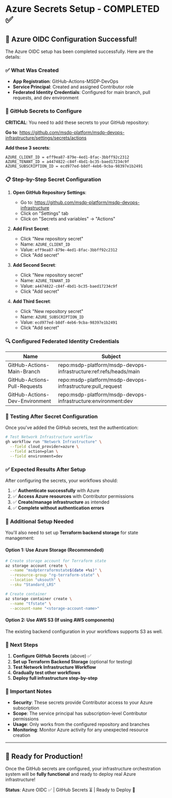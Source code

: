 # Azure Secrets Setup - COMPLETED ✅

## 🎉 Azure OIDC Configuration Successful!

The Azure OIDC setup has been completed successfully. Here are the details:

### ✅ **What Was Created**
- **App Registration**: GitHub-Actions-MSDP-DevOps
- **Service Principal**: Created and assigned Contributor role
- **Federated Identity Credentials**: Configured for main branch, pull requests, and dev environment

### 🔐 **GitHub Secrets to Configure**

**CRITICAL**: You need to add these secrets to your GitHub repository:

**Go to**: https://github.com/msdp-platform/msdp-devops-infrastructure/settings/secrets/actions

**Add these 3 secrets**:
```
AZURE_CLIENT_ID = eff9ea87-879e-4ed1-8fac-3bbff92c2312
AZURE_TENANT_ID = a4474822-c84f-4bd1-bc35-baed17234c9f
AZURE_SUBSCRIPTION_ID = ecd977ed-b8df-4eb6-9cba-98397e1b2491
```

### 📋 **Step-by-Step Secret Configuration**

1. **Open GitHub Repository Settings**:
   - Go to: https://github.com/msdp-platform/msdp-devops-infrastructure
   - Click on "Settings" tab
   - Click on "Secrets and variables" → "Actions"

2. **Add First Secret**:
   - Click "New repository secret"
   - Name: `AZURE_CLIENT_ID`
   - Value: `eff9ea87-879e-4ed1-8fac-3bbff92c2312`
   - Click "Add secret"

3. **Add Second Secret**:
   - Click "New repository secret"
   - Name: `AZURE_TENANT_ID`
   - Value: `a4474822-c84f-4bd1-bc35-baed17234c9f`
   - Click "Add secret"

4. **Add Third Secret**:
   - Click "New repository secret"
   - Name: `AZURE_SUBSCRIPTION_ID`
   - Value: `ecd977ed-b8df-4eb6-9cba-98397e1b2491`
   - Click "Add secret"

### 🔍 **Configured Federated Identity Credentials**

| Name | Subject |
|------|---------|
| GitHub-Actions-Main-Branch | repo:msdp-platform/msdp-devops-infrastructure:ref:refs/heads/main |
| GitHub-Actions-Pull-Requests | repo:msdp-platform/msdp-devops-infrastructure:pull_request |
| GitHub-Actions-Dev-Environment | repo:msdp-platform/msdp-devops-infrastructure:environment:dev |

### 🧪 **Testing After Secret Configuration**

Once you've added the GitHub secrets, test the authentication:

```bash
# Test Network Infrastructure workflow
gh workflow run "Network Infrastructure" \
  --field cloud_provider=azure \
  --field action=plan \
  --field environment=dev
```

### ✅ **Expected Results After Setup**

After configuring the secrets, your workflows should:
1. ✅ **Authenticate successfully** with Azure
2. ✅ **Access Azure resources** with Contributor permissions
3. ✅ **Create/manage infrastructure** as intended
4. ✅ **Complete without authentication errors**

### 🔧 **Additional Setup Needed**

You'll also need to set up **Terraform backend storage** for state management:

#### **Option 1: Use Azure Storage (Recommended)**
```bash
# Create storage account for Terraform state
az storage account create \
  --name "msdpterraformstate$(date +%s)" \
  --resource-group "rg-terraform-state" \
  --location "uksouth" \
  --sku "Standard_LRS"

# Create container
az storage container create \
  --name "tfstate" \
  --account-name "<storage-account-name>"
```

#### **Option 2: Use AWS S3 (If using AWS components)**
The existing backend configuration in your workflows supports S3 as well.

### 🎯 **Next Steps**

1. **Configure GitHub Secrets** (above) ✅
2. **Set up Terraform Backend Storage** (optional for testing)
3. **Test Network Infrastructure Workflow**
4. **Gradually test other workflows**
5. **Deploy full infrastructure step-by-step**

### 🚨 **Important Notes**

- **Security**: These secrets provide Contributor access to your Azure subscription
- **Scope**: The service principal has subscription-level Contributor permissions
- **Usage**: Only works from the configured repository and branches
- **Monitoring**: Monitor Azure activity for any unexpected resource creation

---

## 🎉 **Ready for Production!**

Once the GitHub secrets are configured, your infrastructure orchestration system will be **fully functional** and ready to deploy real Azure infrastructure!

**Status**: Azure OIDC ✅ | GitHub Secrets ⏳ | Ready to Deploy 🚀
